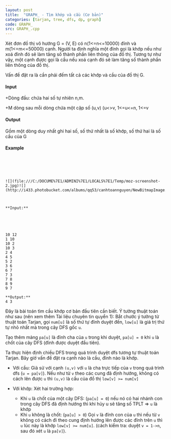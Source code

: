 ```yaml
---
layout: post
title:  "GRAPH_ - Tìm khớp và cầu (Cơ bản)"
categories: [tarjan, tree, dfs, dp, graph]
code: GRAPH_
src: GRAPH_.cpp
---
```




  


Xét đơn đồ thị vô hướng G = (V, E) có n(1<=n<=10000) đỉnh và m(1<=m<=50000) cạnh. Người ta định nghĩa một đỉnh gọi là khớp nếu như xoá đỉnh đó sẽ làm tăng số thành phần liên thông của đồ thị. Tương tự như vậy, một cạnh được gọi là cầu nếu xoá cạnh đó sẽ làm tăng số thành phần liên thông của đồ thị.

Vấn đề đặt ra là cần phải đếm tất cả các khớp và cầu của đồ thị G.

#### Input

+Dòng đầu: chứa hai số tự nhiên n,m.

+M dòng sau mỗi dòng chứa một cặp số (u,v) (u<>v, 1<=u<=n, 1<=v

#### Output

Gồm một dòng duy nhất ghi hai số, số thứ nhất là số khớp, số thứ hai là số cầu của G

#### Example

```


```
  
  

```

  
  
![](file:///C:/DOCUME%7E1/ADMINI%7E1/LOCALS%7E1/Temp/moz-screenshot-2.jpg)![](http://i433.photobucket.com/albums/qq53/canhtoannguyen/NewBitmapImage.jpg)  
  
  

```


```
**Input:**
```

  
  

```

  
  
  
10 12  
1 10  
10 2  
10 3  
2 4  
4 5  
5 2  
3 6  
6 7  
7 3  
7 8  
8 9  
9 7  
  
**Output:**   
4 3  

```

<!--more-->



Đây là bài toán tìm cầu khớp cơ bản đầu tiên cần biết. Ý tưởng thuật toán như sau (nên xem thêm Tài liệu chuyên tin quyển 1): Bắt chước ý tưởng từ thuật toán Tarjan, gọi `num[u]` là số thứ tự đỉnh duyệt đến, `low[u]` là giá trị thứ tự nhỏ nhất mà trong cây DFS gốc `u`.

Tạo thêm mảng `pa[u]` là đỉnh cha của `u` trong khi duyệt, `pa[u] = 0` khi `u` là chốt của cây DFS (đỉnh được duyệt đầu tiên).

Ta thực hiện định chiều DFS trong quá trình duyệt dfs tương tự thuật toán Tarjan. Bây giờ vấn đề đặt ra cạnh nào là cầu, đỉnh nào là khớp.

+ Với cầu: Giả sử với cạnh `(u,v)` với `u` là cha trực tiếp của `v` trong quá trình dfs (`u = pa[v]`). Nếu như từ `v` theo các cung đã định hướng, không có cách lên được `u` thì `(u,v)` là cầu của đồ thị `low[v] >= num[v]`

+ Với khớp: Xét hai trường hợp:
	+ Khi `u` là chốt của một cây DFS: (`pa[u] = 0`) nếu nó có hai nhánh con trong cây DFS đã định hướng thì khi hủy u sẽ tăng số TPLT => `u` là khớp
	+ Khi `u` không là chốt: (`pa[u] > 0`) Gọi `v` là đỉnh con của `u` thì nếu từ `v` không có cách đi theo cung định hướng lên được các đỉnh trên `u` thì `u` lúc này là khớp `low[v] >= num[u]`. (cách kiểm tra: duyệt `v = 1->n`, sau đó xét `u` là `pa[v]`).
